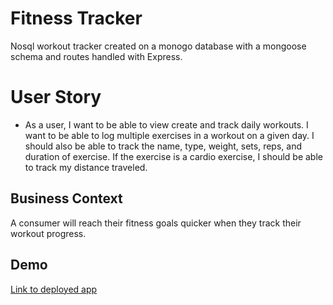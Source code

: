 # Fitness Tracker

Nosql workout tracker created on a monogo database with a mongoose schema and routes handled with Express.

# User Story

* As a user, I want to be able to view create and track daily workouts. I want to be able to log multiple exercises in a workout on a given day. I should also be able to track the name, type, weight, sets, reps, and duration of exercise. If the exercise is a cardio exercise, I should be able to track my distance traveled.


## Business Context

A consumer will reach their fitness goals quicker when they track their workout progress.

## Demo

[Link to deployed app](https://peaceful-brushlands-14092.herokuapp.com/)
